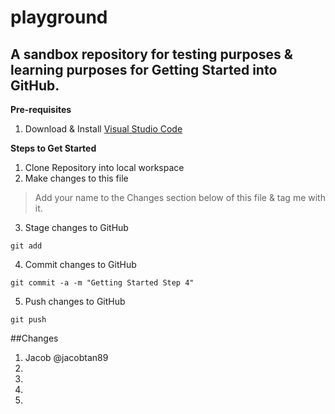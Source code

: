 # playground
## A sandbox repository for testing purposes &amp; learning purposes for Getting Started into GitHub.

**Pre-requisites**
1. Download & Install [Visual Studio Code](https://code.visualstudio.com/download)

**Steps to Get Started**
1. Clone Repository into local workspace
2. Make changes to this file
> Add your name to the Changes section below of this file &amp; tag me with it.
3. Stage changes to GitHub
```
git add
```

4. Commit changes to GitHub
```
git commit -a -m "Getting Started Step 4"
```
5. Push changes to GitHub
```
git push
```



##Changes
1. Jacob @jacobtan89
2. 
3. 
4. 
5. 